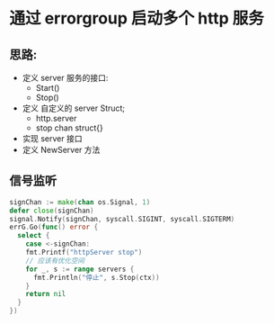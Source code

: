 # 通过 errorgroup 启动多个 http 服务

## 思路:

* 定义 server 服务的接口:
  * Start()
  * Stop()
* 定义 自定义的 server Struct; 
  * http.server
  * stop chan struct{}
* 实现 server 接口
* 定义 NewServer 方法



## 信号监听

```go
signChan := make(chan os.Signal, 1)
defer close(signChan)
signal.Notify(signChan, syscall.SIGINT, syscall.SIGTERM)
errG.Go(func() error {
  select {
    case <-signChan:
    fmt.Printf("httpServer stop")
    // 应该有优化空间
    for _, s := range servers {
      fmt.Println("停止", s.Stop(ctx))
    }
    return nil
  }
})
```

